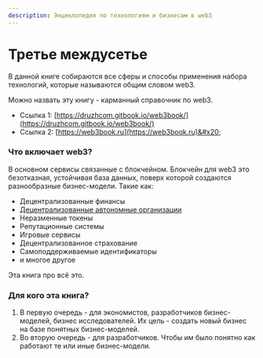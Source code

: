 ```yaml
---
description: Энциклопедия по технологиям и бизнесам в web3
---
```


# Третье междусетье

В данной книге собираются все сферы и способы применения набора технологий, которые называются общим словом web3.

Можно назвать эту книгу - карманный справочник по web3.

* Ссылка 1: [https://druzhcom.gitbook.io/web3book/](https://druzhcom.gitbook.io/web3book/)
* Ссылка 2: [https://web3book.ru](https://web3book.ru)&#x20;

### Что включает web3?

В основном сервисы связанные с блокчейном. Блокчейн для web3 это безотказная, устойчивая база данных, поверх которой создаются разнообразные бизнес-модели. Такие как:

* Децентрализованные финансы
* [Децентрализованные автономные организации](dao.md)
* Неразменные токены
* Репутационные системы
* Игровые сервисы
* Децентрализованное страхование
* Самоподдерживаемые идентификаторы
* и многое другое

Эта книга про всё это.&#x20;

### Для кого эта книга?

1. В первую очередь - для экономистов, разработчиков бизнес-моделей, бизнес исследователей. Их цель - создать новый бизнес на базе понятных бизнес-моделей.
2. Во вторую очередь - для разработчиков. Чтобы им было понятно как работают те или иные бизнес-модели.
